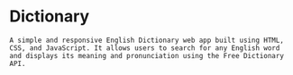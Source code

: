 # Dictionary
    A simple and responsive English Dictionary web app built using HTML, CSS, and JavaScript. It allows users to search for any English word and displays its meaning and pronunciation using the Free Dictionary API.
